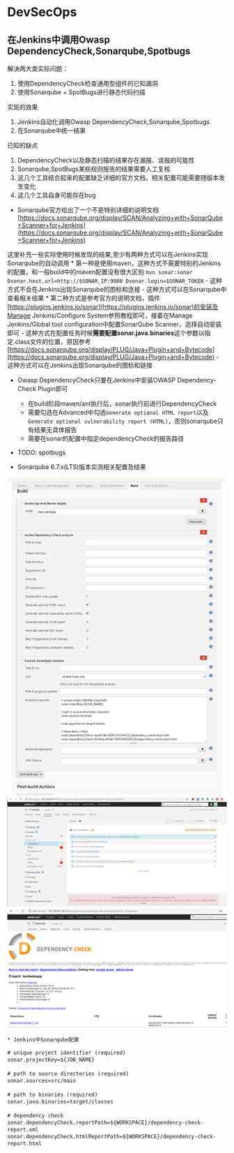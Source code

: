 # DevSecOps

## 在Jenkins中调用Owasp DependencyCheck,Sonarqube,Spotbugs
解决两大类实际问题：
1. 使用DependencyCheck检查通用型组件的已知漏洞
2. 使用Sonarqube + SpotBugs进行静态代码扫描

实现的效果
1. Jenkins自动化调用Owasp DependencyCheck,Sonarqube,Spotbugs
2. 在Sonarqube中统一结果

已知的缺点
1. DependencyCheck以及静态扫描的结果存在漏报、误报的可能性
2. Sonarqube,SpotBugs某些规则报告的结果需要人工复核
3. 这几个工具结合起来的配置缺乏详细的官方文档，相关配置可能需要随版本发生变化
4. 这几个工具自身可能存在bug

- Sonarqube官方给出了一个不是特别详细的说明文档[https://docs.sonarqube.org/display/SCAN/Analyzing+with+SonarQube+Scanner+for+Jenkins](https://docs.sonarqube.org/display/SCAN/Analyzing+with+SonarQube+Scanner+for+Jenkins)

这里补充一些实际使用时候发现的结果,至少有两种方式可以在Jenkins实现Sonarqube的自动调用
	* 第一种是使用maven，这种方式不需要特别的Jenkins的配置，和一般build中的maven配置没有很大区别
	```mvn sonar:sonar Dsonar.host.url=http://$SONAR_IP:9000 Dsonar.login=$SONAR_TOKEN```
  		- 这种方式不会在Jenkins出现Sonarqube的图标和连接
  		- 这种方式可以在Sonarqube中查看相关结果
  	* 第二种方式是参考官方的说明文档，插件[https://plugins.jenkins.io/sonar](https://plugins.jenkins.io/sonar)的安装及Manage Jenkins/Configure System参照教程即可，接着在Manage Jenkins/Global tool configuration中配置SonarQube Scanner，选择自动安装即可
  		- 这种方式在配置任务时候**需要配置sonar.java.binaries**这个参数以指定.class文件的位置，原因参考[https://docs.sonarqube.org/display/PLUG/Java+Plugin+and+Bytecode](https://docs.sonarqube.org/display/PLUG/Java+Plugin+and+Bytecode)
  		- 这种方式可以在Jenkins出现Sonarqube的图标和链接

- Owasp DependencyCheck只要在Jenkins中安装OWASP Dependency-Check Plugin即可
	* 在build阶段maven/ant执行后，sonar执行前进行DependencyCheck
	* 需要勾选在Advanced中勾选`Generate optional HTML report`以及`Generate optional vulnerability report (HTML)`，否则sonarqube只有结果无具体报告
	* 需要在sonar的配置中指定dependencyCheck的报告路径

- TODO: spotbugs
- Sonarqube 6.7.x(LTS)版本实测相关配置及结果

![Jenkins中的配置](./screenshots/jenkins_settings.jpg "Jenkins中的配置")
![sonarqube中代码扫描结果展示](./screenshots/sonar_result1.jpg "sonarqube中代码扫描结果展示")
![sonarqube中dependency check结果展示](./screenshots/sonar_result2.jpg "sonarqube中dependency check结果展示")

	* Jenkins中Sonarqube配置
```
# unique project identifier (required)
sonar.projectKey=${JOB_NAME}

# path to source directories (required)
sonar.sources=src/main

# path to binaries (required)
sonar.java.binaries=target/classes  

# dependency check
sonar.dependencyCheck.reportPath=${WORKSPACE}/dependency-check-report.xml
sonar.dependencyCheck.htmlReportPath=${WORKSPACE}/dependency-check-report.html
```



